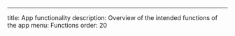 ---
title: App functionality
description: Overview of the intended functions of the app
menu: Functions
order: 20
